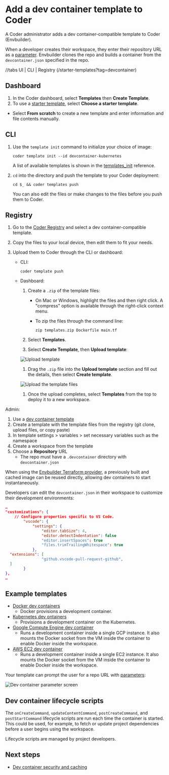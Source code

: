 # Add a dev container template to Coder

A Coder administrator adds a dev container-compatible template to Coder
(Envbuilder).

When a developer creates their workspace, they enter their repository URL as a
[parameter](../../extending-templates/parameters.md). Envbuilder clones the repo
and builds a container from the `devcontainer.json` specified in the repo.

//tabs UI | CLI | Registry (/starter-templates?tag=devcontainer)

<div class="tabs">

## Dashboard

1. In the Coder dashboard, select **Templates** then **Create Template**.
1. To use a [starter template](https://github.com/coder/coder/tree/main/examples/templates), select **Choose a starter template**.
  - Select **From scratch** to create a new template and enter information and file contents manually.

## CLI

1. Use the `template init` command to initialize your choice of image:

   ```shell
   coder template init --id devcontainer-kubernetes
   ```

   A list of available templates is shown in the [templates_init](../../../../reference/cli/templates_init#--id) reference.

1. `cd` into the directory and push the template to your Coder deployment:

   ```shell
   cd $_ && coder templates push
   ```

   You can also edit the files or make changes to the files before you push them to Coder.

## Registry

1. Go to the [Coder Registry](https://registry.coder.com/templates?tag=devcontainer) and select a dev container-compatible template.

1. Copy the files to your local device, then edit them to fit your needs.

1. Upload them to Coder through the CLI or dashboard:

   - CLI:
  
     ```shell
     coder template push
     ```

   - Dashboard:

     1. Create a `.zip` of the template files:

         - On Mac or Windows, highlight the files and then right click. A "compress" option is available through the right-click context menu.

         - To zip the files through the command line:

           ```shell
           zip templates.zip Dockerfile main.tf
           ```

     1. Select **Templates**.
     1. Select **Create Template**, then **Upload template**:

       ![Upload template](../../../../images/templates/upload-create-your-first-template.png)
       
     1. Drag the `.zip` file into the **Upload template** section and fill out the details, then select **Create template**.

       ![Upload the template files](../../../../images/templates/upload-create-template-form.png)
    
     1. Once the upload completes, select **Templates** from the top to deploy it to a new workspace.

</div>

Admin:

1. Use a [dev container template](https://registry.coder.com/templates)
1. Create a template with the template files from the registry (git clone,
   upload files, or copy paste)
1. In template settings > variables > set necessary variables such as the
   namespace
1. Create a workspace from the template
1. Choose a **Repository** URL
   - The repo must have a `.devcontainer` directory with `devcontainer.json`

When using the
[Envbuilder Terraform provider](https://github.com/coder/terraform-provider-envbuilder),
a previously built and cached image can be reused directly, allowing dev
containers to start instantaneously.

Developers can edit the `devcontainer.json` in their workspace to customize
their development environments:

```json
…
"customizations": {
    // Configure properties specific to VS Code.
        "vscode": {
            "settings": {
                "editor.tabSize": 4,
                "editor.detectIndentation": false
                "editor.insertSpaces": true
                "files.trimTrailingWhitespace": true
            },
  "extensions": [
                "github.vscode-pull-request-github",
  ]
        }
},
…
```

## Example templates

- [Docker dev containers](https://github.com/coder/coder/tree/main/examples/templates/devcontainer-docker)
  - Docker provisions a development container.
- [Kubernetes dev ontainers](https://github.com/coder/coder/tree/main/examples/templates/devcontainer-kubernetes)
  - Provisions a development container on the Kubernetes.
- [Google Compute Engine dev container](https://github.com/coder/coder/tree/main/examples/templates/gcp-devcontainer)
  - Runs a development container inside a single GCP instance. It also mounts
    the Docker socket from the VM inside the container to enable Docker inside
    the workspace.
- [AWS EC2 dev container](https://github.com/coder/coder/tree/main/examples/templates/aws-devcontainer)
  - Runs a development container inside a single EC2 instance. It also mounts
    the Docker socket from the VM inside the container to enable Docker inside
    the workspace.

Your template can prompt the user for a repo URL with
[parameters](../../extending-templates/parameters.md):

![Dev container parameter screen](../../../../images/templates/devcontainers.png)

## Dev container lifecycle scripts

The `onCreateCommand`, `updateContentCommand`, `postCreateCommand`, and
`postStartCommand` lifecycle scripts are run each time the container is started.
This could be used, for example, to fetch or update project dependencies before
a user begins using the workspace.

Lifecycle scripts are managed by project developers.

## Next steps

- [Dev container security and caching](./devcontainer-security-caching.md)
